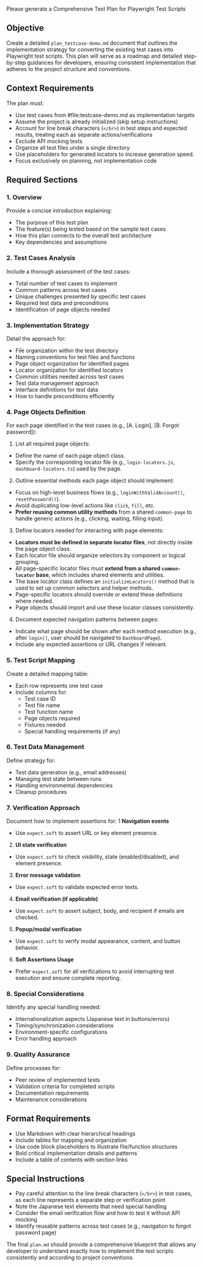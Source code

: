 Please generate a Comprehensive Test Plan for Playwright Test Scripts

## Objective
Create a detailed `plan_testcase-demo.md` document that outlines the implementation strategy for converting the existing test cases into Playwright test scripts. This plan will serve as a roadmap and detailed step-by-step guidances for developers, ensuring consistent implementation that adheres to the project structure and conventions.

## Context Requirements
The plan must:
- Use test cases from #file:testcase-demo.md as implementation targets
- Assume the project is already initialized (skip setup instructions)
- Account for line break characters (`</br>`) in test steps and expected results, treating each as separate actions/verifications
- Exclude API mocking tests
- Organize all test files under a single directory
- Use placeholders for generated locators to increase generation speed.
- Focus exclusively on planning, not implementation code

## Required Sections

### 1. Overview
Provide a concise introduction explaining:
- The purpose of this test plan
- The feature(s) being tested based on the sample test cases
- How this plan connects to the overall test architecture
- Key dependencies and assumptions

### 2. Test Cases Analysis
Include a thorough assessment of the test cases:
- Total number of test cases to implement
- Common patterns across test cases
- Unique challenges presented by specific test cases
- Required test data and preconditions
- Identification of page objects needed

### 3. Implementation Strategy
Detail the approach for:
- File organization within the test directory
- Naming conventions for test files and functions
- Page object organization for identified pages
- Locator organization for identified locators
- Common utilities needed across test cases
- Test data management approach
- Interface definitions for test data
- How to handle preconditions efficiently

### 4. Page Objects Definition
For each page identified in the test cases (e.g., [A. Login], [B. Forgot password]):
1. List all required page objects:
  - Define the name of each page object class.
  - Specify the corresponding locator file (e.g., `login-locators.js`, `dashboard-locators.ts`) used by the page.
2. Outline essential methods each page object should implement:
  - Focus on high-level business flows (e.g., `loginWithValidAccount()`, `resetPassword()`).
  - Avoid duplicating low-level actions like `click`, `fill`, etc.
  - **Prefer reusing common utility methods** from a shared `common-page` to handle generic actions (e.g., clicking, waiting, filling input).
3. Define locators needed for interacting with page elements:
  - **Locators must be defined in separate locator files**, not directly inside the page object class.
  - Each locator file should organize selectors by component or logical grouping.
  - All page-specific locator files must **extend from a shared `common-locator` base**, which includes shared elements and utilities.
  - The base locator class defines an `initializeLocators()` method that is used to set up common selectors and helper methods.
  - Page-specific locators should override or extend these definitions where needed.
  - Page objects should import and use these locator classes consistently.
4. Document expected navigation patterns between pages:
  - Indicate what page should be shown after each method execution (e.g., after `login()`, user should be navigated to `DashboardPage`).
  - Include any expected assertions or URL changes if relevant.
### 5. Test Script Mapping
Create a detailed mapping table:
- Each row represents one test case
- Include columns for:
  * Test case ID
  * Test file name
  * Test function name
  * Page objects required
  * Fixtures needed
  * Special handling requirements (if any)

### 6. Test Data Management
Define strategy for:
- Test data generation (e.g., email addresses)
- Managing test state between runs
- Handling environmental dependencies
- Cleanup procedures

### 7. Verification Approach
Document how to implement assertions for:
1 **Navigation events**  
  - Use `expect.soft` to assert URL or key element presence.
2. **UI state verification**  
  - Use `expect.soft` to check visibility, state (enabled/disabled), and element presence.
3. **Error message validation**  
  - Use `expect.soft` to validate expected error texts.
4. **Email verification (if applicable)**  
  - Use `expect.soft` to assert subject, body, and recipient if emails are checked.
5. **Popup/modal verification**  
  - Use `expect.soft` to verify modal appearance, content, and button behavior.
6. **Soft Assertions Usage**  
  - Prefer `expect.soft` for all verifications to avoid interrupting test execution and ensure complete reporting.

### 8. Special Considerations
Identify any special handling needed:
- Internationalization aspects (Japanese text in buttons/errors)
- Timing/synchronization considerations
- Environment-specific configurations
- Error handling approach

### 9. Quality Assurance
Define processes for:
- Peer review of implemented tests
- Validation criteria for completed scripts
- Documentation requirements
- Maintenance considerations

## Format Requirements
- Use Markdown with clear hierarchical headings
- Include tables for mapping and organization
- Use code block placeholders to illustrate file/function structures
- Bold critical implementation details and patterns
- Include a table of contents with section links

## Special Instructions
- Pay careful attention to the line break characters (`</br>`) in test cases, as each line represents a separate step or verification point
- Note the Japanese text elements that need special handling
- Consider the email verification flow and how to test it without API mocking
- Identify reusable patterns across test cases (e.g., navigation to forgot password page)

The final `plan.md` should provide a comprehensive blueprint that allows any developer to understand exactly how to implement the test scripts consistently and according to project conventions.